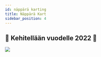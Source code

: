 ```yaml
---
id: näppärä karting
title: Näppärä Kart
sidebar_position: 4
---
```


## 🚧 Kehitellään vuodelle 2022 🚧

![](/img/niftykart_v01.png)
